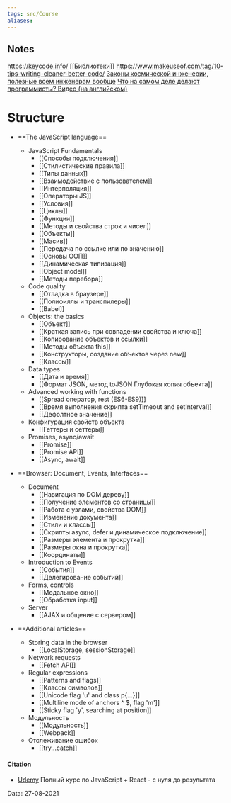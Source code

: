 ```yaml
---
tags: src/Course
aliases: 
---
```

## Notes
https://keycode.info/
[[Библиотеки]]
https://www.makeuseof.com/tag/10-tips-writing-cleaner-better-code/
[Законы космической инженерии, полезные всем инженерам вообще](https://habr.com/ru/post/354936/)
[Что на самом деле делают программисты? Видео (на английском)](https://www.youtube.com/watch?v=g4a7_HH9Wbg)

# Structure
 - ==The JavaScript language==
	 - JavaScript Fundamentals
		 - [[Способы подключения]]	
		 - [[Стилистические правила]]
		 - [[Типы данных]]
		 - [[Взаимодействие c пользователем]]
		 - [[Интерполяция]]
		 - [[Операторы JS]]
		 - [[Условия]]
		 - [[Циклы]]
		 - [[Функции]]
		 - [[Методы и свойства строк и чисел]] 
		 - [[Объекты]]
		 - [[Масив]]
		 - [[Передача по ссылке или по значению]]
		 - [[Основы ООП]]
		 - [[Динамическая типизация]]
		 - [[Object model]]
		 - [[Методы перебора]]
	 - Code quality
		 - [[Отладка в браузере]]
		 - [[Полифиллы и транспилеры]]
		 - [[Babel]]
	 - Objects: the basics
		 - [[Объект]]
		 - [[Краткая запись при совпадении свойства и ключа]]
		 - [[Копирование объектов и ссылки]]
		 - [[Методы объекта this]]
		 - [[Конструкторы, создание объектов через new]]
		 - [[Классы]]
	 - Data types
		 - [[Дата и время]]
		 - [[Формат JSON, метод toJSON Глубокая копия объекта]]
	 - Advanced working with functions
		- [[Spread оператор, rest (ES6-ES9)]]
	 	- [[Время выполнения скрипта setTimeout and setInterval]]
	 	- [[Дефолтное значение]]
	- Конфигурация свойств объекта
		- [[Геттеры и сеттеры]]
	- Promises, async/await
		- [[Promise]]
		- [[Promise API]]
		- [[Async, await]]
		
 - ==Browser: Document, Events, Interfaces==
	 - Document
		 - [[Навигация по DOM дереву]]
		 - [[Получение элементов со страницы]]
		 - [[Работа с узлами, свойства DOM]]
		 - [[Изменение документа]]
		 - [[Стили и классы]]
		 - [[Скрипты async, defer и динамическое подключение]]
		 - [[Размеры элемента и прокрутка]]
		 - [[Размеры окна и прокрутка]]
		 - [[Координаты]]
	 - Introduction to Events
		 - [[События]]
		 - [[Делегирование событий]]
	 - Forms, controls
		 - [[Модальное окно]]
		 - [[Обработка input]]
	 - Server
		 - [[AJAX и общение с сервером]]
- ==Additional articles==
	- Storing data in the browser
		- [[LocalStorage, sessionStorage]]
	- Network requests
		- [[Fetch API]]
	- Regular expressions
		- [[Patterns and flags]]
		- [[Классы символов]]
		- [[Unicode flag 'u' and class p{...}]]
		- [[Multiline mode of anchors ^ $, flag 'm']]
		- [[Sticky flag 'y', searching at position]]
	- Модульность
		- [[Модульность]]
		- [[Webpack]]
	- Отслеживание ошибок
		- [[try...catch]]
	

#### Citation
- [Udemy](https://www.udemy.com/course/javascript_full/) Полный курс по JavaScript + React - с нуля до результата

Data: 27-08-2021
 

